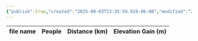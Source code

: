 ```yaml
---
{"publish":true,"created":"2025-09-03T13:35:59.919-06:00","modified":"2025-09-03T14:56:52.159-06:00","published":"2025-09-03T14:56:52.159-06:00","tags":["route"],"cssclasses":"","elevation":null,"region":"Icefields Parkway","location":"52.3489, -117.2747","DWYT":null,"Kane":"Easy","completed":false}
---
```



| file name | People | Distance (km) | Elevation Gain (m) |
| --------- | ------ | ------------- | ------------------ |
